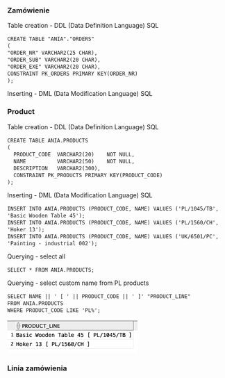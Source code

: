 ### Zamówienie
Table creation - DDL (Data Definition Language) SQL


    CREATE TABLE "ANIA"."ORDERS" 
    (	
    "ORDER_NR" VARCHAR2(25 CHAR), 
    "ORDER_SUB" VARCHAR2(20 CHAR), 
    "ORDER_EXE" VARCHAR2(20 CHAR),
    CONSTRAINT PK_ORDERS PRIMARY KEY(ORDER_NR)
    );

Inserting - DML (Data Modification Language) SQL


### Product
Table creation - DDL (Data Definition Language) SQL

    CREATE TABLE ANIA.PRODUCTS 
    (
      PRODUCT_CODE  VARCHAR2(20)    NOT NULL, 
      NAME          VARCHAR2(50)    NOT NULL, 
      DESCRIPTION   VARCHAR2(300), 
      CONSTRAINT PK_PRODUCTS PRIMARY KEY(PRODUCT_CODE)
    );

Inserting - DML (Data Modification Language) SQL

    INSERT INTO ANIA.PRODUCTS (PRODUCT_CODE, NAME) VALUES ('PL/1045/TB', 'Basic Wooden Table 45');
    INSERT INTO ANIA.PRODUCTS (PRODUCT_CODE, NAME) VALUES ('PL/1560/CH', 'Hoker 13');
    INSERT INTO ANIA.PRODUCTS (PRODUCT_CODE, NAME) VALUES ('UK/6501/PC', 'Painting - industrial 002');

Querying - select all

    SELECT * FROM ANIA.PRODUCTS;

Querying - select custom name from PL products

    SELECT NAME || ' [ ' || PRODUCT_CODE || ' ]' "PRODUCT_LINE"
    FROM ANIA.PRODUCTS
    WHERE PRODUCT_CODE LIKE 'PL%';


<img src="./pictures/ania01q2.png" width="300" >

### Linia zamówienia
